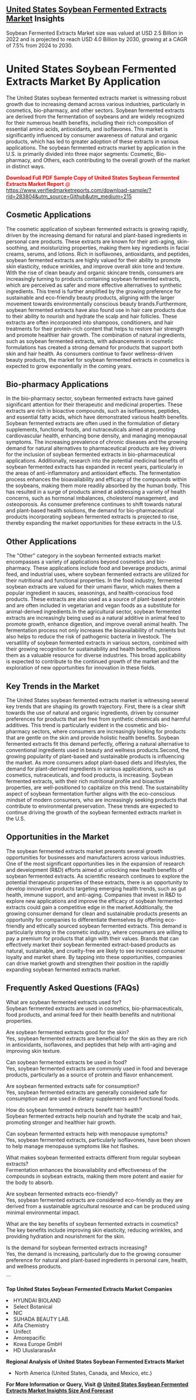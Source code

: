<h2><a href="https://www.verifiedmarketreports.com/download-sample/?rid=283804&amp;utm_source=Github&amp;utm_medium=215" target="_blank">United States Soybean Fermented Extracts Market</a> Insights</h2><p>Soybean Fermented Extracts Market size was valued at USD 2.5 Billion in 2022 and is projected to reach USD 4.0 Billion by 2030, growing at a CAGR of 7.5% from 2024 to 2030.</p><p><h1>United States Soybean Fermented Extracts Market By Application</h1><p>The United States soybean fermented extracts market is witnessing robust growth due to increasing demand across various industries, particularly in cosmetics, bio-pharmacy, and other sectors. Soybean fermented extracts are derived from the fermentation of soybeans and are widely recognized for their numerous health benefits, including their rich composition of essential amino acids, antioxidants, and isoflavones. This market is significantly influenced by consumer awareness of natural and organic products, which has led to greater adoption of these extracts in various applications. The soybean fermented extracts market by application in the U.S. is primarily divided into three major segments: Cosmetic, Bio-pharmacy, and Others, each contributing to the overall growth of the market in distinct ways. <p><span class=""><span style="color: #ff0000;"><strong>Download Full PDF Sample Copy of United States Soybean Fermented Extracts Market Report</strong> @ </span><a href="https://www.verifiedmarketreports.com/download-sample/?rid=283804&amp;utm_source=Github&amp;utm_medium=215" target="_blank">https://www.verifiedmarketreports.com/download-sample/?rid=283804&amp;utm_source=Github&amp;utm_medium=215</a></span></p></p><h2>Cosmetic Applications</h2><p>The cosmetic application of soybean fermented extracts is growing rapidly, driven by the increasing demand for natural and plant-based ingredients in personal care products. These extracts are known for their anti-aging, skin-soothing, and moisturizing properties, making them key ingredients in facial creams, serums, and lotions. Rich in isoflavones, antioxidants, and peptides, soybean fermented extracts are highly valued for their ability to promote skin elasticity, reduce wrinkles, and improve overall skin tone and texture. With the rise of clean beauty and organic skincare trends, consumers are increasingly turning to products containing soybean fermented extracts, which are perceived as safer and more effective alternatives to synthetic ingredients. This trend is further amplified by the growing preference for sustainable and eco-friendly beauty products, aligning with the larger movement towards environmentally conscious beauty brands.Furthermore, soybean fermented extracts have also found use in hair care products due to their ability to nourish and hydrate the scalp and hair follicles. These extracts are often incorporated into shampoos, conditioners, and hair treatments for their protein-rich content that helps to restore hair strength and promote healthier hair growth. The combination of natural ingredients, such as soybean fermented extracts, with advancements in cosmetic formulations has created a strong demand for products that support both skin and hair health. As consumers continue to favor wellness-driven beauty products, the market for soybean fermented extracts in cosmetics is expected to grow exponentially in the coming years.<h2>Bio-pharmacy Applications</h2><p>In the bio-pharmacy sector, soybean fermented extracts have gained significant attention for their therapeutic and medicinal properties. These extracts are rich in bioactive compounds, such as isoflavones, peptides, and essential fatty acids, which have demonstrated various health benefits. Soybean fermented extracts are often used in the formulation of dietary supplements, functional foods, and nutraceuticals aimed at promoting cardiovascular health, enhancing bone density, and managing menopausal symptoms. The increasing prevalence of chronic diseases and the growing demand for natural alternatives to pharmaceutical products are key drivers for the inclusion of soybean fermented extracts in bio-pharmaceutical applications. Additionally, research into the potential medicinal benefits of soybean fermented extracts has expanded in recent years, particularly in the areas of anti-inflammatory and antioxidant effects. The fermentation process enhances the bioavailability and efficacy of the compounds within the soybeans, making them more readily absorbed by the human body. This has resulted in a surge of products aimed at addressing a variety of health concerns, such as hormonal imbalances, cholesterol management, and osteoporosis. As consumer preference continues to shift towards natural and plant-based health solutions, the demand for bio-pharmaceutical products incorporating soybean fermented extracts is projected to rise, thereby expanding the market opportunities for these extracts in the U.S.<h2>Other Applications</h2><p>The "Other" category in the soybean fermented extracts market encompasses a variety of applications beyond cosmetics and bio-pharmacy. These applications include food and beverage products, animal feed, and industrial uses, where soybean fermented extracts are utilized for their nutritional and functional properties. In the food industry, fermented soybean extracts are valued for their umami flavor, which makes them a popular ingredient in sauces, seasonings, and health-conscious food products. These extracts are also used as a source of plant-based protein and are often included in vegetarian and vegan foods as a substitute for animal-derived ingredients.In the agricultural sector, soybean fermented extracts are increasingly being used as a natural additive in animal feed to promote growth, enhance digestion, and improve overall animal health. The fermentation process not only increases the bioavailability of nutrients but also helps to reduce the risk of pathogenic bacteria in livestock. The versatility of soybean fermented extracts in various sectors, combined with their growing recognition for sustainability and health benefits, positions them as a valuable resource for diverse industries. This broad applicability is expected to contribute to the continued growth of the market and the exploration of new opportunities for innovation in these fields.<h2>Key Trends in the Market</h2><p>The United States soybean fermented extracts market is witnessing several key trends that are shaping its growth trajectory. First, there is a clear shift towards the use of natural and organic ingredients, driven by consumer preferences for products that are free from synthetic chemicals and harmful additives. This trend is particularly evident in the cosmetic and bio-pharmacy sectors, where consumers are increasingly looking for products that are gentle on the skin and provide holistic health benefits. Soybean fermented extracts fit this demand perfectly, offering a natural alternative to conventional ingredients used in beauty and wellness products.Second, the growing popularity of plant-based and sustainable products is influencing the market. As more consumers adopt plant-based diets and lifestyles, the demand for plant-derived ingredients in various applications, such as cosmetics, nutraceuticals, and food products, is increasing. Soybean fermented extracts, with their rich nutritional profile and bioactive properties, are well-positioned to capitalize on this trend. The sustainability aspect of soybean fermentation further aligns with the eco-conscious mindset of modern consumers, who are increasingly seeking products that contribute to environmental preservation. These trends are expected to continue driving the growth of the soybean fermented extracts market in the U.S.<h2>Opportunities in the Market</h2><p>The soybean fermented extracts market presents several growth opportunities for businesses and manufacturers across various industries. One of the most significant opportunities lies in the expansion of research and development (R&D) efforts aimed at unlocking new health benefits of soybean fermented extracts. As scientific research continues to explore the potential therapeutic properties of these extracts, there is an opportunity to develop innovative products targeting emerging health trends, such as gut health, immune support, and anti-aging. Companies that invest in R&D to explore new applications and improve the efficacy of soybean fermented extracts could gain a competitive edge in the market.Additionally, the growing consumer demand for clean and sustainable products presents an opportunity for companies to differentiate themselves by offering eco-friendly and ethically sourced soybean fermented extracts. This demand is particularly strong in the cosmetic industry, where consumers are willing to pay a premium for products that align with their values. Brands that can effectively market their soybean fermented extract-based products as natural, sustainable, and cruelty-free are likely to see increased consumer loyalty and market share. By tapping into these opportunities, companies can drive market growth and strengthen their position in the rapidly expanding soybean fermented extracts market.<h2>Frequently Asked Questions (FAQs)</h2><p>What are soybean fermented extracts used for? <br> Soybean fermented extracts are used in cosmetics, bio-pharmaceuticals, food products, and animal feed for their health benefits and nutritional properties.</p><p>Are soybean fermented extracts good for the skin? <br> Yes, soybean fermented extracts are beneficial for the skin as they are rich in antioxidants, isoflavones, and peptides that help with anti-aging and improving skin texture.</p><p>Can soybean fermented extracts be used in food? <br> Yes, soybean fermented extracts are commonly used in food and beverage products, particularly as a source of protein and flavor enhancement.</p><p>Are soybean fermented extracts safe for consumption? <br> Yes, soybean fermented extracts are generally considered safe for consumption and are used in dietary supplements and functional foods.</p><p>How do soybean fermented extracts benefit hair health? <br> Soybean fermented extracts help nourish and hydrate the scalp and hair, promoting stronger and healthier hair growth.</p><p>Can soybean fermented extracts help with menopause symptoms? <br> Yes, soybean fermented extracts, particularly isoflavones, have been shown to help manage menopause symptoms like hot flashes.</p><p>What makes soybean fermented extracts different from regular soybean extracts? <br> Fermentation enhances the bioavailability and effectiveness of the compounds in soybean extracts, making them more potent and easier for the body to absorb.</p><p>Are soybean fermented extracts eco-friendly? <br> Yes, soybean fermented extracts are considered eco-friendly as they are derived from a sustainable agricultural resource and can be produced using minimal environmental impact.</p><p>What are the key benefits of soybean fermented extracts in cosmetics? <br> The key benefits include improving skin elasticity, reducing wrinkles, and providing hydration and nourishment for the skin.</p><p>Is the demand for soybean fermented extracts increasing? <br> Yes, the demand is increasing, particularly due to the growing consumer preference for natural and plant-based ingredients in personal care, health, and wellness products.</p>```</p><p><strong>Top United States Soybean Fermented Extracts Market Companies</strong></p><div data-test-id=""><p><li>HYUNDAI BIOLAND</li><li> Select Botanical</li><li> NIC</li><li> SUHADA BEAUTY LAB.</li><li> Alfa Chemistry</li><li> Unifect</li><li> Amorepacific</li><li> Kowa Europe GmbH</li><li> HD UluslararasÄ±</li></p><div><strong>Regional Analysis of&nbsp;United States Soybean Fermented Extracts Market</strong></div><ul><li dir="ltr"><p dir="ltr">North America&nbsp;(United States, Canada, and Mexico, etc.)</p></li></ul><p><strong>For More Information or Query, Visit @&nbsp;</strong><strong><a href="https://www.verifiedmarketreports.com/product/soybean-fermented-extracts-market/?utm_source=Github&amp;utm_medium=215" target="_blank">United States Soybean Fermented Extracts Market Insights Size And Forecast</a></strong></p></div>
